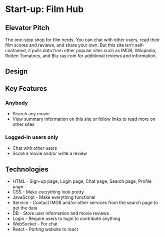# Start-up: Film Hub

## Elevator Pitch

The one-stop shop for film nerds. You can chat with other users, read their film scores and reviews, and share your own. But this site isn't self-contained, it pulls data from other popular sites such as IMDB, Wikipedia, Rotten Tomatoes, and Blu-ray.com for additional reviews and information.

## Design

## Key Features

### Anybody
* Search any movie
* View summary information on this site or follow links to read more on other sites

### Logged-in users only
* Chat with other users
* Score a movie and/or write a review

## Technologies

* HTML - Sign-up page, Login page, Chat page, Search page, Profile page
* CSS - Make everything look pretty
* JavaScript - Make everything functional
* Service - Contact IMDB and/or other services from the search page to get the data
* DB - Store user information and movie reviews
* Login - Require users to login to contribute anything
* WebSocket - For chat
* React - Porting website to react
